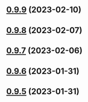 ## [0.9.9](https://github.com/bcgov/nr-spar-oracle-api/compare/v0.9.8...v0.9.9) (2023-02-10)



## [0.9.8](https://github.com/bcgov/nr-spar-oracle-api/compare/v0.9.7...v0.9.8) (2023-02-07)



## [0.9.7](https://github.com/bcgov/nr-spar-oracle-api/compare/v0.9.6...v0.9.7) (2023-02-06)



## [0.9.6](https://github.com/bcgov/nr-spar-oracle-api/compare/v0.9.5...v0.9.6) (2023-01-31)



## [0.9.5](https://github.com/bcgov/nr-spar-oracle-api/compare/v0.9.4...v0.9.5) (2023-01-31)




